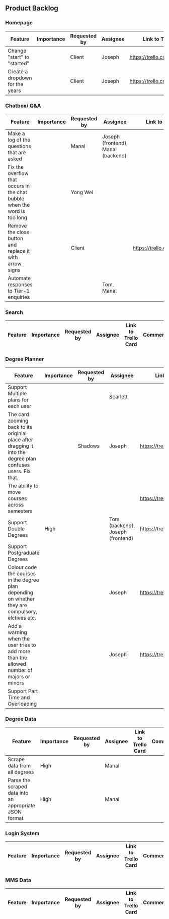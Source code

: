 ## Product Backlog

### Homepage

Feature | Importance | Requested by | Assignee | Link to Trello Card | Comments
--- | --- | --- | --- | --- | ---
Change "start" to "started" |  | Client | Joseph | https://trello.com/c/7mxap6j7 |
Create a dropdown for the years |  | Client | Joseph | https://trello.com/c/7mxap6j7 |

### Chatbox/ Q&A

Feature | Importance | Requested by | Assignee | Link to Trello Card | Comments
--- | --- | --- | --- | --- | ---
Make a log of the questions that are asked | | Manal | Joseph (frontend), Manal (backend)| |
Fix the overflow that occurs in the chat bubble when the word is too long | | Yong Wei | | | 
Remove the close button and replace it with arrow signs | | Client | | https://trello.com/c/7mxap6j7 | 
Automate responses to Tier-1 enquiries | | | Tom, Manal | |


### Search

Feature | Importance | Requested by | Assignee | Link to Trello Card | Comments
--- | --- | --- | --- | --- | ---

### Degree Planner

Feature | Importance | Requested by | Assignee | Link to Trello Card | Comments
--- | --- | --- | --- | --- | ---
Support Multiple plans for each user | | | Scarlett | |
The card zooming back to its originial place after dragging it into the degree plan confuses users. Fix that. | | Shadows | Joseph | https://trello.com/c/7mxap6j7 |
The ability to move courses across semesters | | | | https://trello.com/c/fqa2rD1L | 
Support Double Degrees | High | | Tom (backend), Joseph (frontend) | https://trello.com/c/XkKu7Pwm |  
Support Postgraduate Degrees | | | | |  
Colour code the courses in the degree plan depending on whether they are compulsory, elctives etc. | | | Joseph | https://trello.com/c/PuxYMCZL |
Add a warning when the user tries to add more than the allowed number of majors or minors | | | Joseph | https://trello.com/c/H5wZmRXZ |
Support Part Time and Overloading | | | | |



### Degree Data

Feature | Importance | Requested by | Assignee | Link to Trello Card | Comments
--- | --- | --- | --- | --- | ---
Scrape data from all degrees | High | | Manal | |
Parse the scraped data into an appropriate JSON format | High | | Manal | |

### Login System

Feature | Importance | Requested by | Assignee | Link to Trello Card | Comments
--- | --- | --- | --- | --- | ---

### MMS Data

Feature | Importance | Requested by | Assignee | Link to Trello Card | Comments
--- | --- | --- | --- | --- | ---

